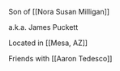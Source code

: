 Son of [[Nora Susan Milligan]]

a.k.a. James Puckett

Located in [[Mesa, AZ]]


Friends with [[Aaron Tedesco]]
